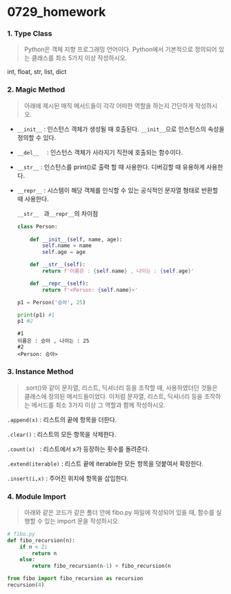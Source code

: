 # 0729_homework

### 1. Type Class

> Python은 객체 지향 프로그래밍 언어이다. Python에서 기본적으로 정의되어 있는 클래스를 최소 5가지 이상 작성하시오. 

int, float, str, list, dict





### 2. Magic Method

> 아래에 제시된 매직 메서드들이 각각 어떠한 역할을 하는지 간단하게 작성하시오.

- `__init__`  :  인스턴스 객체가 생성될 때 호출된다. `__init__`으로 인스턴스의 속성을 정의할 수 있다.

- `__del__  ` : 인스턴스 객체가 사라지기 직전에 호출되는 함수이다. 

- `__str__`  : 인스턴스를 print()로 출력 할 때 사용한다. 디버깅할 때 유용하게 사용한다.

- `__repr__` : 시스템이 해당 객체를 인식할 수 있는 공식적인 문자열 형태로 반환할 때 사용한다. 

  `__str__ ` 과`__repr__`의 차이점

  ```python
  class Person:
      
      def __init__(self, name, age):
          self.name = name
          self.age = age
  
      def __str__(self):
          return f'이름은 : {self.name} , 나이는 : {self.age}'
  
      def __repr__(self):
          return f'<Person: {self.name}>'
  
  p1 = Person('승아', 25)
  
  print(p1) #1
  p1 #2
  ```

  ```
  #1
  이름은 : 승아 , 나이는 : 25 
  #2
  <Person: 승아> 
  ```

  

  

### 3. Instance Method

> .sort()와 같이 문자열, 리스트, 딕셔너리 등을 조작할 때, 사용하였더던 것들은 클래스에 정의된 메서드들이었다. 이처럼 문자열, 리스트, 딕셔너리 등을 조작하는 메서드를 최소 3가지 이상 그 역할과 함께 작성하시오.

`.append(x)` : 리스트의 끝에 항목을 더한다.

`.clear()` : 리스트의 모든 항목을 삭제한다.

`.count(x) ` : 리스트에서 x가 등장하는 횟수를 돌려준다.  

`.extend(iterable)` : 리스트 끝에 iterable한 모든 항목을 덧붙여서 확장한다.

`.insert(i,x)` : 주어진 위치에 항목을 삽입한다. 

 

### 4. Module Import

>  아래와 같은 코드가 같은 폴더 안에 fibo.py 파일에 작성되어 있을 때, 함수를 실행할 수 있는 import 문을 작성하시오.

```python
# fibo.py
def fibo_recursion(n):
    if n < 2:
        return n
    else:
        return fibo_recursion(n-1) + fibo_recursion(n
```

```python
from fibo import fibo_recursion as recursion
recursion(4)
```







